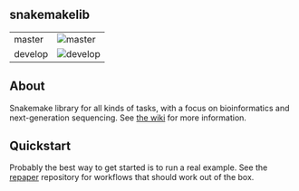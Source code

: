 ## snakemakelib ##

<table>
<tr>
<td>master</td>	
<td><img src="https://travis-ci.org/percyfal/snakemakelib.svg?branch=master" alt="master" /></td>
</tr>
<tr>
<td>develop</td>
<td><img src="https://travis-ci.org/percyfal/snakemakelib.svg?branch=develop" alt="develop" /></td>
</tr>
</table>

## About ##

Snakemake library for all kinds of tasks, with a focus on
bioinformatics and next-generation sequencing. See
[the wiki](https://github.com/percyfal/snakemakelib/wiki) for more
information.

## Quickstart ##

Probably the best way to get started is to run a real example. See the
[repaper](<https://github.com/percyfal/repaper>) repository for
workflows that should work out of the box.

